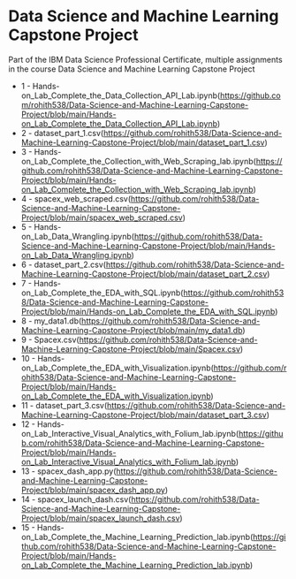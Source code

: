 # Data Science and Machine Learning Capstone Project
Part of the IBM Data Science Professional Certificate, multiple assignments in the course Data Science and Machine Learning Capstone Project

* 1 - Hands-on_Lab_Complete_the_Data_Collection_API_Lab.ipynb(https://github.com/rohith538/Data-Science-and-Machine-Learning-Capstone-Project/blob/main/Hands-on_Lab_Complete_the_Data_Collection_API_Lab.ipynb)
* 2 - dataset_part_1.csv(https://github.com/rohith538/Data-Science-and-Machine-Learning-Capstone-Project/blob/main/dataset_part_1.csv)
* 3 - Hands-on_Lab_Complete_the_Collection_with_Web_Scraping_lab.ipynb(https://github.com/rohith538/Data-Science-and-Machine-Learning-Capstone-Project/blob/main/Hands-on_Lab_Complete_the_Collection_with_Web_Scraping_lab.ipynb)
* 4 - spacex_web_scraped.csv(https://github.com/rohith538/Data-Science-and-Machine-Learning-Capstone-Project/blob/main/spacex_web_scraped.csv)
* 5 - Hands-on_Lab_Data_Wrangling.ipynb(https://github.com/rohith538/Data-Science-and-Machine-Learning-Capstone-Project/blob/main/Hands-on_Lab_Data_Wrangling.ipynb)
* 6 - dataset_part_2.csv(https://github.com/rohith538/Data-Science-and-Machine-Learning-Capstone-Project/blob/main/dataset_part_2.csv)
* 7 - Hands-on_Lab_Complete_the_EDA_with_SQL.ipynb(https://github.com/rohith538/Data-Science-and-Machine-Learning-Capstone-Project/blob/main/Hands-on_Lab_Complete_the_EDA_with_SQL.ipynb)
* 8 - my_data1.db(https://github.com/rohith538/Data-Science-and-Machine-Learning-Capstone-Project/blob/main/my_data1.db)
* 9 - Spacex.csv(https://github.com/rohith538/Data-Science-and-Machine-Learning-Capstone-Project/blob/main/Spacex.csv)
* 10 - Hands-on_Lab_Complete_the_EDA_with_Visualization.ipynb(https://github.com/rohith538/Data-Science-and-Machine-Learning-Capstone-Project/blob/main/Hands-on_Lab_Complete_the_EDA_with_Visualization.ipynb)
* 11 - dataset_part_3.csv(https://github.com/rohith538/Data-Science-and-Machine-Learning-Capstone-Project/blob/main/dataset_part_3.csv)
* 12 - Hands-on_Lab_Interactive_Visual_Analytics_with_Folium_lab.ipynb(https://github.com/rohith538/Data-Science-and-Machine-Learning-Capstone-Project/blob/main/Hands-on_Lab_Interactive_Visual_Analytics_with_Folium_lab.ipynb)
* 13 - spacex_dash_app.py(https://github.com/rohith538/Data-Science-and-Machine-Learning-Capstone-Project/blob/main/spacex_dash_app.py)
* 14 - spacex_launch_dash.csv(https://github.com/rohith538/Data-Science-and-Machine-Learning-Capstone-Project/blob/main/spacex_launch_dash.csv)
* 15 - Hands-on_Lab_Complete_the_Machine_Learning_Prediction_lab.ipynb(https://github.com/rohith538/Data-Science-and-Machine-Learning-Capstone-Project/blob/main/Hands-on_Lab_Complete_the_Machine_Learning_Prediction_lab.ipynb)
